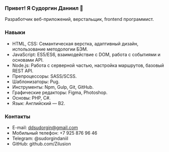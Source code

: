 ### Привет! Я Судоргин Даниил 👋
Разработчик веб-приложений, верстальщик, frontend программист.

### Навыки
- HTML, CSS: Семантическая верстка, адаптивный дизайн, использование методологии БЭМ.
- JavaScript: ES5/ES6, взаимодействие с DOM, работа с событиями и основами API.
- Node.js: Работа с серверной частью, настройка маршрутов, базовый REST API.
- Препроцессоры: SASS/SCSS.
- Шаблонизаторы: Pug.
- Инструменты: Npm, Gulp, Git, GitHub.
- Графические редакторы: Figma, Photoshop.
- Основы: PHP, C#.
- Язык: Английский — B2.


### Контакты
- E-mail: ddsudorgin@gmail.com
- Мобильный телефон: +7 925 876 96 46
- Telegram: @sudorgindaniil
- GitHub: github.com/Zilusion
